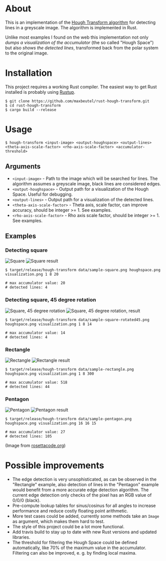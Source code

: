 # About

This is an implementation of the [Hough Transform algorithm](https://en.wikipedia.org/wiki/Hough_transform) for detecting lines in a greyscale image. The algorithm is implemented in Rust.

Unlike most examples I found on the web this implementation not only *dumps a visualization of the accumulator* (the so called "Hough Space") but also *shows the detected lines*, transformed back from the polar system to the original image.


# Installation

This project requires a working Rust compiler. The easiest way to get Rust installed is probably using [Rustup](https://www.rustup.rs/).

```
$ git clone https://github.com/maxbeutel/rust-hough-transform.git
$ cd rust-hough-transform
$ cargo build --release
```


# Usage

```
$ hough-transform <input-image> <output-houghspace> <output-lines> <theta-axis-scale-factor> <rho-axis-scale-factor> <accumulator-threshold>
```

## Arguments

* `<input-image>` - Path to the image which will be searched for lines. The algorithm assumes a greyscale image, black lines are considered edges.
* `<output-houghspace>` - Output path for a visualization of the Hough Space. Useful for debugging.
* `<output-lines>` - Output path for a visualization of the detected lines.
* `<theta-axis-scale-factor>` - Theta axis, scale factor, can improve accuracy, should be integer >= 1. See examples.
* `<rho-axis-scale-factor>` - Rho axis scale factor, should be integer >= 1. See examples.

## Examples


### Detecting square

![Square](https://raw.githubusercontent.com/maxbeutel/rust-hough-transform/master/data/sample-square.png "Square")
![Square result](https://raw.githubusercontent.com/maxbeutel/rust-hough-transform/master/data/lines-square.png "Square result")


```
$ target/release/hough-transform data/sample-square.png houghspace.png visualization.png 1 8 20

# max accumulator value: 20
# detected lines: 4
````

### Detecting square, 45 degree rotation

![Square, 45 degree rotation](https://raw.githubusercontent.com/maxbeutel/rust-hough-transform/master/data/sample-square-rotated45.png "Square, 45 degree rotation")
![Square, 45 degree rotation, result](https://raw.githubusercontent.com/maxbeutel/rust-hough-transform/master/data/lines-square-rotated45.png "Square, 45 degree rotation, result")

```
$ target/release/hough-transform data/sample-square-rotated45.png houghspace.png visualization.png 1 8 14

# max accumulator value: 14
# detected lines: 4
```

### Rectangle

![Rectangle](https://raw.githubusercontent.com/maxbeutel/rust-hough-transform/master/data/sample-rectangle.png "Rectangle")
![Rectangle result](https://raw.githubusercontent.com/maxbeutel/rust-hough-transform/master/data/lines-rectangle.png "Rectangle result")

```
$ target/release/hough-transform data/sample-rectangle.png houghspace.png visualization.png 1 8 300

# max accumulator value: 518
# detected lines: 44
```

### Pentagon

![Pentagon](https://raw.githubusercontent.com/maxbeutel/rust-hough-transform/master/data/sample-pentagon.png "Pentagon")
![Pentagon result](https://raw.githubusercontent.com/maxbeutel/rust-hough-transform/master/data/lines-pentagon.png "Pentagon result")

```
$ target/release/hough-transform data/sample-pentagon.png houghspace.png visualization.png 16 16 15

# max accumulator value: 27
# detected lines: 105
```

(Image from [rosettacode.org](https://rosettacode.org/wiki/Hough_transform))


# Possible improvements

* The edge detection is very unsophisticated, as can be observed in the "Rectangle" example, also detection of lines in the "Pentagon" example would benefit from a more accurate edge detection algorithm. The current edge detection only checks of the pixel has an RGB value of 0/0/0 (black).
* Pre-compute lookup tables for sinus/cosinus for all angles to increase performance and reduce costly floating point arithmetic.
* More test cases could be added, currently some methods take an `Image` as argument, which makes them hard to test.
* The style of this project could be a lot more functional.
* Add travis build to stay up to date with new Rust versions and updated libraries.
* The threshold for filtering the Hough Space could be defined automatically, like 70% of the maximum value in the accumulator. Filtering can also be improved, e. g. by finding local maxima.
